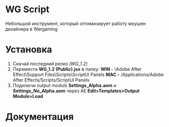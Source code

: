# WG Script
Небольшой инструмент, который оптимизирует работу моушен дизайнера в Wargaming

# Установка
1) Скачай последний релиз _(WG_1.2)_
2) Перемести **WG_1.2 (Public).jsx** в папку: **WIN -** \Adobe After Effect\Support Files\Scripts\ScriptUI Panels **MAC -** /Applications/Adobe After Effects/Scripts/ScriptUI Panels
3) Подключи output moduls **Settings_Alpha.aom** и **Settings_No_Alpha.aom** через AE **Edit>Templates>Output Module>Load**

# Документация

